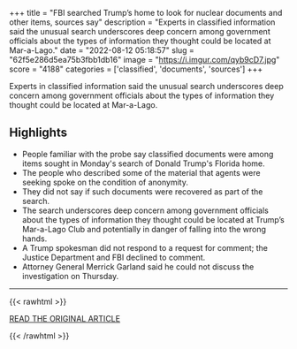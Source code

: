 +++
title = "FBI searched Trump’s home to look for nuclear documents and other items, sources say"
description = "Experts in classified information said the unusual search underscores deep concern among government officials about the types of information they thought could be located at Mar-a-Lago."
date = "2022-08-12 05:18:57"
slug = "62f5e286d5ea75b3fbb1db16"
image = "https://i.imgur.com/qyb9cD7.jpg"
score = "4188"
categories = ['classified', 'documents', 'sources']
+++

Experts in classified information said the unusual search underscores deep concern among government officials about the types of information they thought could be located at Mar-a-Lago.

## Highlights

- People familiar with the probe say classified documents were among items sought in Monday's search of Donald Trump's Florida home.
- The people who described some of the material that agents were seeking spoke on the condition of anonymity.
- They did not say if such documents were recovered as part of the search.
- The search underscores deep concern among government officials about the types of information they thought could be located at Trump’s Mar-a-Lago Club and potentially in danger of falling into the wrong hands.
- A Trump spokesman did not respond to a request for comment; the Justice Department and FBI declined to comment.
- Attorney General Merrick Garland said he could not discuss the investigation on Thursday.

---

{{< rawhtml >}}
  <p class="article-category">
    <a target="_blank" href="https://www.washingtonpost.com/national-security/2022/08/11/garland-trump-mar-a-lago">READ THE ORIGINAL ARTICLE</a>
  </p>
{{< /rawhtml >}}
